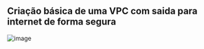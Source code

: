 ## Criação básica de uma VPC com saida para internet de forma segura

![image](https://github.com/Guto-Haziro/Projects/assets/118192092/f1e8443b-9090-49b9-b68f-fca59c5997fb)

